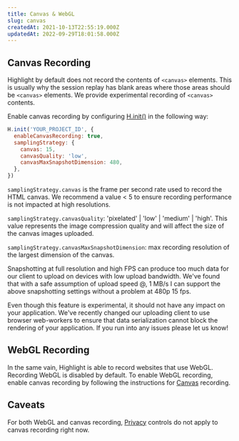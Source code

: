 ```yaml
---
title: Canvas & WebGL
slug: canvas
createdAt: 2021-10-13T22:55:19.000Z
updatedAt: 2022-09-29T18:01:58.000Z
---
```


## Canvas Recording

Highlight by default does not record the contents of `<canvas>` elements. This is usually why the session replay has blank areas where those areas should be `<canvas>` elements. We provide experimental recording of `<canvas>` contents.

Enable canvas recording by configuring [H.init()](../../../sdk/client.md#Hinit) in the following way:

```javascript
H.init('YOUR_PROJECT_ID', {
  enableCanvasRecording: true,
  samplingStrategy: {
    canvas: 15,
    canvasQuality: 'low',
    canvasMaxSnapshotDimension: 480,
  },
})
```

`samplingStrategy.canvas` is the frame per second rate used to record the HTML canvas. We recommend a value < 5 to ensure recording performance is not impacted at high resolutions.

`samplingStrategy.canvasQuality`: 'pixelated' | 'low' | 'medium' | 'high'. This value represents the image compression quality and will affect the size of the canvas images uploaded.

`samplingStrategy.canvasMaxSnapshotDimension`: max recording resolution of the largest dimension of the canvas.

Snapshotting at full resolution and high FPS can produce too much data for our client to upload on devices with low upload bandwidth. We've found that with a safe assumption of upload speed @, 1 MB/s I can support the above snapshotting settings without a problem at 480p 15 fps.

Even though this feature is experimental, it should not have any impact on your application. We've recently changed our uploading client to use browser web-workers to ensure that data serialization cannot block the rendering of your application. If you run into any issues please let us know!

## WebGL Recording

In the same vain, Highlight is able to record websites that use WebGL. Recording WebGL is disabled by default. To enable WebGL recording, enable canvas recording by following the instructions for [Canvas](./canvas.md) recording.

## Caveats

For both WebGL and canvas recording, [Privacy](../../../general/6_product-features/1_session-replay/privacy.md) controls do not apply to canvas recording right now.

